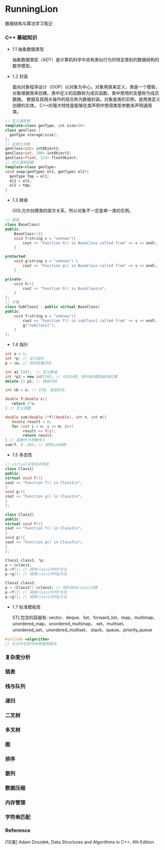# RunningLion
数据结构与算法学习笔记

### C++ 基础知识
* 1.1 抽象数据类型
  
  抽象数据类型（ADT）是计算机科学中具有类似行为的特定类别的数据结构的数学模型。
* 1.2 封装
  
   面向对象程序设计（OOP）以对象为中心，对象用类来定义，类是一个模板，对象根据类来创建。类中定义的函数称为成员函数，类中使用的变量称为成员数据。
数据及其相关操作的结合称为数据封装。对象是类的实例，是用类定义创建的实体。
  C++的强大特性是能够在类声明中使用类型参数来声明通用类。
```c++
// 定义通用类
template<class genType, int size=50>
class genClass {
  genType storage[size];
};
// 实例化对象
genClass<int> intObject1;
genClass<int, 100> intObject2;
genClass<float, 123> floatObject;
// 定义通用函数
template<class genType>
void swap(genType& el1, genType& el2){
  genType tmp = el1;
  el1 = el2;
  el2 = tmp;
}
```
* 1.3 继承
  
  OOL允许创建类的层次关系，所以对象不一定是单一类的实例。
```c++
// 基类
class BaseClass{
public:
    BaseClass(){}
    void f(string s = "unknow"){
        cout << "Function h() in BaseClass called from" << s << endl;
    }

protected:
    void g(string s = "unknow") {
        cout << "Function g() in BaseClass called from" << s << endl;
    }

private:
    void h(){
        cout << "Function h() is BaseClass\n";
    }
};
// 子类
class SubClass1 : public virtual BaseClass{
public:
    void f(string s = "unknow"){
        cout << "Function f() in subClass1 called from" << s << endl;
        g("subClass1");
    }
};

```
* 1.4 指针
```c++
int a = 1;
int *p; // 定义指针
p = &a; // 指向变量内存

int a1 [10];  // 定义数组
int *p1 = new int[10]; // 动态分配，指针指向数组起始位置
delete [] p1; // 释放内存

int &b = a; // 引用, 就是别名

double f(double x){
   return 2*x;
} // 定义函数

double sum(double (*f)(double), int n, int m){
   double result = 0;
   for (int i = n; i <= m; i++)
        result += f(i);
        return result;
} // 函数作为参数传入
sum(f, 0 ,10); // 调用sum函数


```
* 1.5 多态性
```c++
// virtual实现动态绑定
class Class1{
public:
virtual void f(){
cout << "Function f() in Class1\n";
}
void g(){
cout << "Function g() in Class1\n";
}
};

class Class2{
public:
virtual void f(){
cout << "Function f() in Class2\n";
}
void g(){
cout << "Function g() in Class2\n";
}
};

Class1 class1, *p;
p = &class1;
p->f(); // 调用class1中的f方法
p->g(); // 调用class1中的g方法

Class2 class2;
p = (Class1*) &class2; // 指针指向class2对象
p->f(); // 调用class2中的f方法
p->g(); // 调用class1中的g方法
```

* 1.7 标准模板库
  
  STL包含的容器有: vector、deque、list、forward_list、map、multimap、unordered_map、unordered_multimap、
  set、multiset、unordered_set、unordered_multiset、 stack、queue、priority_queue
```c++
#include <algorithm>
// 头文件包含70多种通用算法
```

### 复杂度分析

### 链表

### 栈与队列

### 递归

### 二叉树

### 多叉树

### 图

### 排序

### 散列

### 数据压缩

### 内存管理

### 字符串匹配


### Reference
[1][美] Adam Drozdek, Data Structures and Algorithms in C++, 4th Edition
